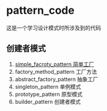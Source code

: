 # pattern_code
这是一个学习设计模式时所涉及到的代码

## 创建者模式

1. [simple_facroty_pattern 简单工厂](https://github.com/dong4j/pattern_code/blob/master/simple_factory_pattern/simple_factory_pattern.md)
2. factory_method_pattern 工厂方法
3. abstract_factory_pattern 抽象工厂
4. singleton_pattern 单例模式
5. prototype_pattern 原型模式
6. builder_pattern 创建者模式
